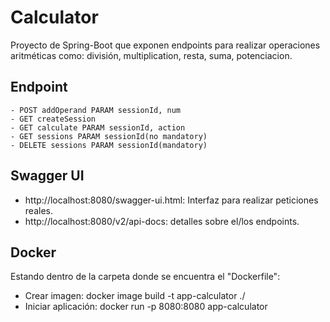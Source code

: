 # Calculator

Proyecto de Spring-Boot que exponen endpoints para realizar operaciones aritméticas como: división, multiplication, resta, suma, potenciacion.

## Endpoint
````
- POST addOperand PARAM sessionId, num
- GET createSession
- GET calculate PARAM sessionId, action
- GET sessions PARAM sessionId(no mandatory)
- DELETE sessions PARAM sessionId(mandatory)
```` 
## Swagger UI

- http://localhost:8080/swagger-ui.html: Interfaz para realizar peticiones reales.
- http://localhost:8080/v2/api-docs: detalles sobre el/los endpoints.

## Docker
Estando dentro de la carpeta donde se encuentra el "Dockerfile":
- Crear imagen: docker image build -t app-calculator ./
- Iniciar aplicación: docker run -p 8080:8080 app-calculator